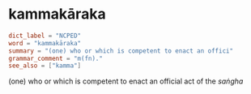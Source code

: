 # kammakāraka

``` toml
dict_label = "NCPED"
word = "kammakāraka"
summary = "(one) who or which is competent to enact an offici"
grammar_comment = "m(fn)."
see_also = ["kamma"]
```

(one) who or which is competent to enact an official act of the *saṅgha*

